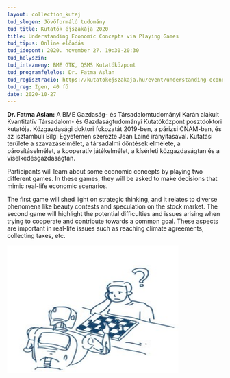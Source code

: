 ```yaml
---
layout: collection_kutej
tud_slogen: Jövőformáló tudomány
tud_title: Kutatók éjszakája 2020
title: Understanding Economic Concepts via Playing Games
tud_tipus: Online előadás
tud_idopont: 2020. november 27. 19:30-20:30
tud_helyszin:
tud_intezmeny: BME GTK, QSMS Kutatóközpont
tud_programfelelos: Dr. Fatma Aslan
tud_regisztracio: https://kutatokejszakaja.hu/event/understanding-economic-concepts-via-playing-games 
tud_reg: Igen, 40 fő
date: 2020-10-27
---
```

<b>Dr. Fatma Aslan:</b> A BME Gazdaság- és Társadalomtudományi Karán alakult Kvantitatív Társadalom- és Gazdaságtudományi Kutatóközpont posztdoktori kutatója. Közgazdasági doktori fokozatát 2019-ben, a párizsi CNAM-ban, és az isztambuli Bilgi Egyetemen szerezte Jean Lainé irányításával. Kutatási területe a szavazáselmélet, a társadalmi döntések elmélete, a párosításelmélet, a kooperatív játékelmélet, a kísérleti közgazdaságtan és a viselkedésgazdaságtan.


Participants will learn about some economic concepts by playing two different games. In these games, they will be asked to make decisions that mimic real-life economic scenarios. 

The first game will shed light on strategic thinking, and it relates to diverse phenomena like beauty contests and speculation on the stock market.
The second game will highlight the potential difficulties and issues arising when trying to cooperate and contribute towards a common goal. These aspects are important in real-life issues such as reaching climate agreements, collecting taxes, etc.

<img src="images/fatma.png" max-height="300" width="400"  class="center"> 
